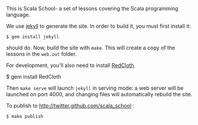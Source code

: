 This is Scala School- a set of lessons covering the Scala programming language.

We use [jekyll](https://github.com/mojombo/jekyll) to generate the site. In order to build it, you must first install it:

	$ gem install jekyll

should do. Now, build the site with `make`. This will create a copy of the lessons in the `web.out` folder.

For development, you'll also need to install [RedCloth](http://redcloth.org/).

  $ gem install RedCloth

Then `make serve` will launch `jekyll` in serving mode: a web server will be launched on port 4000, and changing files will automatically rebuild the site.

To publish to http://twitter.github.com/scala_school :

	$ make publish
